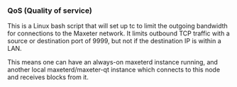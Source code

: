 ### QoS (Quality of service) ###

This is a Linux bash script that will set up tc to limit the outgoing bandwidth for connections to the Maxeter network. It limits outbound TCP traffic with a source or destination port of 9999, but not if the destination IP is within a LAN.

This means one can have an always-on maxeterd instance running, and another local maxeterd/maxeter-qt instance which connects to this node and receives blocks from it.
